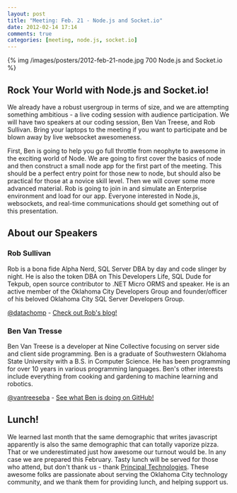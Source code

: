 ```yaml
---
layout: post
title: "Meeting: Feb. 21 - Node.js and Socket.io"
date: 2012-02-14 17:14
comments: true
categories: [meeting, node.js, socket.io]
---
```


{% img /images/posters/2012-feb-21-node.jpg 700 Node.js and Socket.io %}

## Rock Your World with Node.js and Socket.io!

We already have a robust usergroup in terms of size, and we are attempting something ambitious - a live coding session with audience participation. We will have two speakers at our coding session, Ben Van Treese, and Rob Sullivan. Bring your laptops to the meeting if you want to participate and be blown away by live websocket awesomeness. 

First, Ben is going to help you go full throttle from neophyte to awesome in the exciting world of Node. We are going to first cover the basics of node and then construct a small node app for the first part of the meeting. This should be a perfect entry point for those new to node, but should also be practical for those at a novice skill level. Then we will cover some more advanced material. Rob is going to join in and simulate an Enterprise environment and load for our app. Everyone interested in Node.js, websockets, and real-time communications should get something out of this presentation.

<!-- more -->

## About our Speakers

### Rob Sullivan

Rob is a bona fide Alpha Nerd, SQL Server DBA by day and code slinger by night. He is also the token DBA on This Developers Life, SQL Dude for Tekpub, open source contributor to .NET Micro ORMS and speaker. He is an active member of the Oklahoma City Developers Group and founder/officer of his beloved Oklahoma City SQL Server Developers Group.

[@datachomp](http://twitter.com/datachomp) - [Check out Rob's blog!](http://datachomp.com/)


### Ben Van Tresse

Ben Van Treese is a developer at Nine Collective focusing on server side and client side programming. Ben is a graduate of Southwestern Oklahoma State University with a B.S. in Computer Science. He has been programming for over 10 years in various programming languages. Ben's other interests include everything from cooking and gardening to machine learning and robotics.

[@vantreeseba](http://twitter.com/vantreeseba) - [See what Ben is doing on GitHub!](https://github.com/vantreeseba)


## Lunch!

We learned last month that the same demographic that writes javascript apparently is also the same demographic that can totally vaporize pizza. That or we underestimated just how awesome our turnout would be. In any case we are prepared this February. Tasty lunch will be served for those who attend, but don't thank us - thank [Principal Technologies](http://www.principaltechnologies.com/). These awesome folks are passionate about serving the Oklahoma City technology community, and we thank them for providing lunch, and helping support us.
